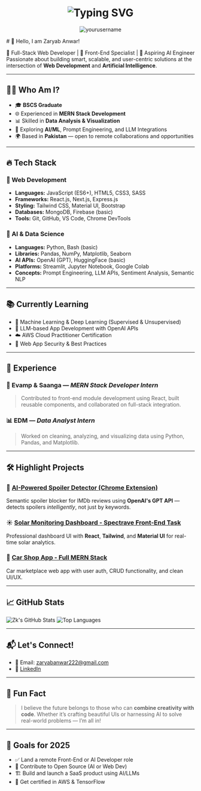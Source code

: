 
<!-- Typing animation header -->
<h1 align="center">
  <img src="https://readme-typing-svg.herokuapp.com?font=Fira+Code&duration=2500&pause=1000&color=14F7B3&center=true&vCenter=true&width=450&lines=Hi+%F0%9F%91%8B%2C+I'm+Zaryab_Anwar;MERN+Stack+%2B+AI+Developer;Passionate+about+building+smart+UIs+%26+LLM+apps!" alt="Typing SVG" />
</h1>

<p align="center">
  <img src="https://komarev.com/ghpvc/?username=yourusername&label=Profile+Views&color=0e75b6&style=flat" alt="yourusername" />
</p>
# 👋 Hello, I am Zaryab Anwar!

🔧 Full-Stack Web Developer | 🎯 Front-End Specialist | 🤖 Aspiring AI Engineer  
Passionate about building smart, scalable, and user-centric solutions at the intersection of **Web Development** and **Artificial Intelligence**.

---

## 👨‍💻 Who Am I?

- 🎓 **BSCS Graduate**  
- 🌐 Experienced in **MERN Stack Development**  
- 📊 Skilled in **Data Analysis & Visualization**  
- 🤖 Exploring **AI/ML**, Prompt Engineering, and LLM Integrations  
- 🌍 Based in **Pakistan** — open to remote collaborations and opportunities

---

## 🔥 Tech Stack

### 🚀 Web Development
- **Languages:** JavaScript (ES6+), HTML5, CSS3, SASS
- **Frameworks:** React.js, Next.js, Express.js
- **Styling:** Tailwind CSS, Material UI, Bootstrap
- **Databases:** MongoDB, Firebase (basic)
- **Tools:** Git, GitHub, VS Code, Chrome DevTools

### 🤖 AI & Data Science
- **Languages:** Python, Bash (basic)
- **Libraries:** Pandas, NumPy, Matplotlib, Seaborn
- **AI APIs:** OpenAI (GPT), HuggingFace (basic)
- **Platforms:** Streamlit, Jupyter Notebook, Google Colab
- **Concepts:** Prompt Engineering, LLM APIs, Sentiment Analysis, Semantic NLP

---

## 📚 Currently Learning

- 🔬 Machine Learning & Deep Learning (Supervised & Unsupervised)
- 🧠 LLM-based App Development with OpenAI APIs
- ☁️ AWS Cloud Practitioner Certification
- 🔐 Web App Security & Best Practices

---

## 💼 Experience

### 🏢 Evamp & Saanga — *MERN Stack Developer Intern*
> Contributed to front-end module development using React, built reusable components, and collaborated on full-stack integration.

### 📊 EDM — *Data Analyst Intern*
> Worked on cleaning, analyzing, and visualizing data using Python, Pandas, and Matplotlib.

---

## 🛠️ Highlight Projects

### 🧠 [AI-Powered Spoiler Detector (Chrome Extension)](https://github.com/ZaryabKhan222/spoiler-detector-extension)
Semantic spoiler blocker for IMDb reviews using **OpenAI's GPT API** — detects spoilers *intelligently*, not just by keywords.


### ☀️ [Solar Monitoring Dashboard - Spectrave Front-End Task](https://github.com/ZaryabKhan222/spectrave-dashboard)
Professional dashboard UI with **React**, **Tailwind**, and **Material UI** for real-time solar analytics.

### 🚗 [Car Shop App - Full MERN Stack](https://github.comZaryabKhan222/car-shop-app)
Car marketplace web app with user auth, CRUD functionality, and clean UI/UX.

---

## 📈 GitHub Stats

![Zk's GitHub Stats](https://github-readme-stats.vercel.app/api?username=ZaryabKhan222&show_icons=true&theme=radical)
![Top Languages](https://github-readme-stats.vercel.app/api/top-langs/?username=ZaryabKhan222&layout=compact&theme=radical)

---

## 📬 Let's Connect!

- 📧 Email: zaryabanwar222@gmail.com  
- 💼 [LinkedIn](https://www.linkedin.com/in/zaryab-anwar-758053293/)     

---

## 🧩 Fun Fact

> I believe the future belongs to those who can **combine creativity with code**. Whether it’s crafting beautiful UIs or harnessing AI to solve real-world problems — I’m all in!

---

## 🚀 Goals for 2025

- ✅ Land a remote Front-End or AI Developer role  
- 🧠 Contribute to Open Source (AI or Web Dev)  
- 🏗️ Build and launch a SaaS product using AI/LLMs  
- 📜 Get certified in AWS & TensorFlow  

